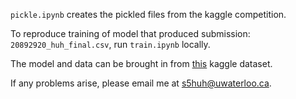 `pickle.ipynb` creates the pickled files from the kaggle competition.

To reproduce training of model that produced submission: `20892920_huh_final.csv`, run `train.ipynb` locally.

The model and data can be brought in from [this](https://www.kaggle.com/datasets/seanhuh/cs480-data) kaggle dataset.

If any problems arise, please email me at <s5huh@uwaterloo.ca>.
